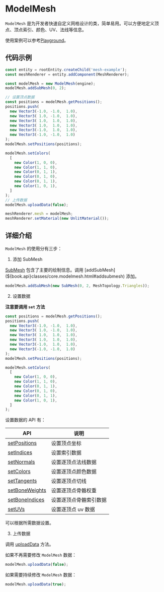# ModelMesh

`ModelMesh` 是为开发者快速自定义网格设计的类，简单易用。可以方便地定义顶点、顶点索引、颜色、UV、法线等信息。

使用案例可以参考[Playground](${book.playground}#/modelmesh)。

## 代码示例

```TypeScript
const entity = rootEntity.createChild('mesh-example');
const meshRenderer = entity.addComponent(MeshRenderer);

const modelMesh = new ModelMesh(engine);
modelMesh.addSubMesh(0, 2);

// 设置顶点数据
const positions = modelMesh.getPositions();
positions.push(
  new Vector3(-1.0, -1.0,  1.0),
  new Vector3( 1.0, -1.0,  1.0),
  new Vector3( 1.0,  1.0,  1.0),
  new Vector3( 1.0,  1.0,  1.0),
  new Vector3(-1.0,  1.0,  1.0),
  new Vector3(-1.0, -1.0,  1.0)
);
modelMesh.setPositions(positions);

modelMesh.setColors(
  [
    new Color(1, 0, 0),
    new Color(1, 1, 0),
    new Color(0, 1, 1),
    new Color(0, 1, 0),
    new Color(0, 1, 1),
    new Color(1, 0, 1),
  ]
);
// 上传数据
modelMesh.uploadData(false);

meshRenderer.mesh = modelMesh;
meshRenderer.setMaterial(new UnlitMaterial());
```

## 详细介绍

`ModelMesh` 的使用分有三步：

1. 添加 SubMesh

[SubMesh](${book.api}classes/core.submesh.html) 包含了主要的绘制信息。调用 [addSubMesh](${book.api}classes/core.modelmesh.html#addsubmesh) 添加。

```TypeScript
modelMesh.addSubMesh(new SubMesh(0, 2, MeshTopology.Triangles));
```

2. 设置数据

**注意要调用 `set` 方法**

```TypeScript
const positions = modelMesh.getPositions();
positions.push(
  new Vector3(-1.0, -1.0,  1.0),
  new Vector3( 1.0, -1.0,  1.0),
  new Vector3( 1.0,  1.0,  1.0),
  new Vector3( 1.0,  1.0,  1.0),
  new Vector3(-1.0,  1.0,  1.0),
  new Vector3(-1.0, -1.0,  1.0)
);
modelMesh.setPositions(positions);

modelMesh.setColors(
  [
    new Color(1, 0, 0),
    new Color(1, 1, 0),
    new Color(0, 1, 1),
    new Color(0, 1, 0),
    new Color(0, 1, 1),
    new Color(1, 0, 1),
  ]
);
```

设置数据的 API 有：

| API            | 说明                   |
| -------------- | ---------------------- |
| [setPositions](${book.api}classes/core.modelmesh.html#setpositions)   | 设置顶点坐标           |
| [setIndices](${book.api}classes/core.modelmesh.html#setindices)     | 设置索引数据           |
| [setNormals](${book.api}classes/core.modelmesh.html#setnormals)     | 设置逐顶点法线数据     |
| [setColors](${book.api}classes/core.modelmesh.html#setcolors)      | 设置逐顶点颜色数据     |
| [setTangents](${book.api}classes/core.modelmesh.html#settangents)    | 设置逐顶点切线         |
| [setBoneWeights](${book.api}classes/core.modelmesh.html#setboneweights) | 设置逐顶点骨骼权重     |
| [setBoneIndices](${book.api}classes/core.modelmesh.html#setboneindices) | 设置逐顶点骨骼索引数据 |
| [setUVs](${book.api}classes/core.modelmesh.html#setuvs)         | 设置逐顶点 uv 数据     |

可以根据所需数据设置。

3. 上传数据

调用 [uploadData](${book.api}classes/core.modelmesh.html#uploaddata) 方法。

如果不再需要修改 `ModelMesh` 数据：

``` TypeScript
modelMesh.uploadData(false);
```

如果需要持续修改 `ModelMesh` 数据：

``` TypeScript
modelMesh.uploadData(true);
```


